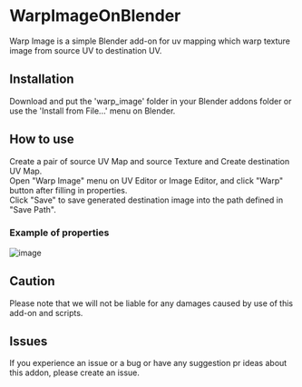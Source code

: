 # WarpImageOnBlender
Warp Image is a simple Blender add-on for uv mapping which warp texture image from source UV to destination UV.

## Installation
Download and put the 'warp_image' folder in your Blender addons folder or use the 'Install from File...' menu on Blender.

## How to use
Create a pair of source UV Map and source Texture and Create destination UV Map.\
Open "Warp Image" menu on UV Editor or Image Editor, and click "Warp" button after filling in properties.\
Click "Save" to save generated destination image into the path defined in "Save Path".

### Example of properties
![image](https://user-images.githubusercontent.com/47211856/171996174-f8aa1fe8-be90-418c-bdcc-7d7cc9c14230.png)

## Caution
Please note that we will not be liable for any damages caused by use of this add-on and scripts.

## Issues
If you experience an issue or a bug or have any suggestion pr ideas about this addon, please create an issue.
